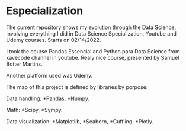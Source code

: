 # Especialization
The current repository shows my evolution through the Data Science, involving everything I did in Data Science Specialization, Youtube and Udemy courses. Starts on 02/14/2022.

I took the course Pandas Essencial and Python para Data Science from xavecode channel in youtube. Realy nice course, presented by Samuel Botter Martins.

Another platform used was Udemy.

The map of this project is defined by libraries by porpose:
  
  Data handling:
  *Pandas,
  *Numpy.
  
  Math:
  *Scipy,
  *Sympy.
  
  Data visualization:
  *Matplotlib,
  *Seaborn,
  *Cuffling,
  *Plotly.
